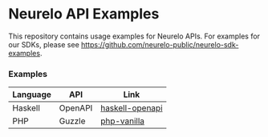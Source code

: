 # Neurelo API Examples

This repository contains usage examples for Neurelo APIs. For examples for our SDKs, please see https://github.com/neurelo-public/neurelo-sdk-examples.

### Examples

| Language | API     | Link                                |
| -------- | ------- | ----------------------------------- |
| Haskell  | OpenAPI | [haskell-openapi](/haskell-openapi) |
| PHP      | Guzzle  | [php-vanilla](/php/vanilla)         |
